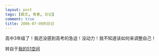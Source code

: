 ```yaml
---
layout: post
tags: [散文, 青春, 日记]
comment: true
title: 2006-07-09的日记
---
```


高中3年级了！我还没感到高考的急迫！没动力！我不知道该如何来调整自己！


转自于[我的51空间](http://home.51.com/cailiwei712/diary/item/10000128.html)
